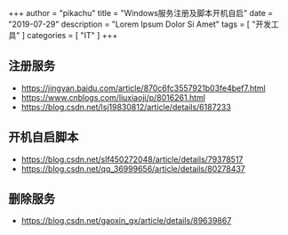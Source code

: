 +++
author = "pikachu"
title = "Windows服务注册及脚本开机自启"
date = "2019-07-29"
description = "Lorem Ipsum Dolor Si Amet"
tags = [
	"开发工具"
]
categories = [
    "IT"
]
+++


## 注册服务

- https://jingyan.baidu.com/article/870c6fc3557921b03fe4bef7.html
- https://www.cnblogs.com/liuxiaoji/p/8016261.html
- https://blog.csdn.net/lsj19830812/article/details/6187233

## 开机自启脚本

- https://blog.csdn.net/slf450272048/article/details/79378517
- https://blog.csdn.net/qq_36999656/article/details/80278437


## 删除服务

- https://blog.csdn.net/gaoxin_gx/article/details/89639867



